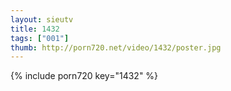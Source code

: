 ```yaml
--- 
layout: sieutv
title: 1432
tags: ["001"]
thumb: http://porn720.net/video/1432/poster.jpg
---
```

{% include porn720 key="1432" %} 
